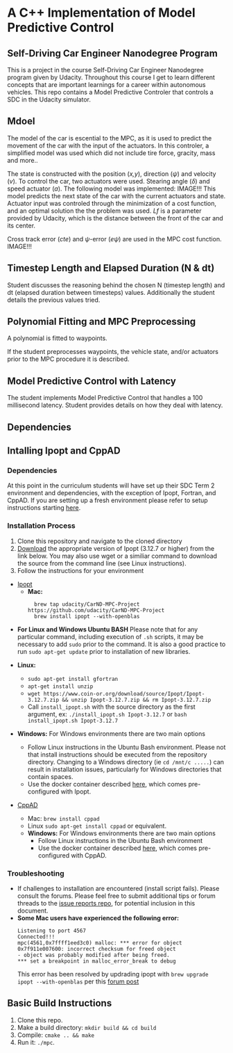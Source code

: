 # A C++ Implementation of Model Predictive Control 
Self-Driving Car Engineer Nanodegree Program
---
This is a project in the course Self-Driving Car Engineer Nanodegree program given by Udacity. Throughout this course I get to learn different concepts that are important learnings for a career within autonomous vehicles. This repo contains a Model Predictive Controler that controls a SDC in the Udacity simulator. 

## Mdoel 

The model of the car is escential to the MPC, as it is used to predict the movement of the car with the input of the actuators. In this controler, a simplified model was used which did not include tire force, gracity, mass and more.. 

The state is constructed with the position (_x,y_), direction (_ψ_) and velocity (_v_). 
To control the car, two actuators were used. Stearing angle (_δ_) and speed actuator (_a_). 
The following model was implemented: 
IMAGE!!!
This model predicts the next state of the car with the current actuators and state. 
Actuator input was controled through the minimization of a cost function, and an optimal solution the the problem was used. 
_Lf_ is a parameter provided by Udacity, which is the distance between the front of the car and its center. 

Cross track error (_cte_) and _ψ_-error (_eψ_) are used in the MPC cost function.
IMAGE!!!

## Timestep Length and Elapsed Duration (N & dt)
Student discusses the reasoning behind the chosen N (timestep length) and dt (elapsed duration between timesteps) values. Additionally the student details the previous values tried.

## Polynomial Fitting and MPC Preprocessing
A polynomial is fitted to waypoints.

If the student preprocesses waypoints, the vehicle state, and/or actuators prior to the MPC procedure it is described.

## Model Predictive Control with Latency
The student implements Model Predictive Control that handles a 100 millisecond latency. Student provides details on how they deal with latency.


## Dependencies
## Intalling Ipopt and CppAD

### Dependencies

At this point in the curriculum students will have set up their SDC Term 2 environment and dependencies, with the exception of Ipopt, Fortran, and CppAD.  If you are setting up a fresh environment please refer to setup instructions starting [here](https://classroom.udacity.com/nanodegrees/nd013/parts/40f38239-66b6-46ec-ae68-03afd8a601c8/modules/0949fca6-b379-42af-a919-ee50aa304e6a/lessons/f758c44c-5e40-4e01-93b5-1a82aa4e044f/concepts/382ebfd6-1d55-4487-84a5-b6a5a4ba1e47).

### Installation Process

1.  Clone this repository and navigate to the cloned directory
2.  [Download](https://www.coin-or.org/download/source/Ipopt/) the appropriate version of Ipopt (3.12.7 or higher) from the link below.  You may also use wget or a similiar command to download the source from the command line (see Linux instructions).
3.  Follow the instructions for your environment

* [Ipopt](https://projects.coin-or.org/Ipopt)
  * **Mac:**
    ```
      brew tap udacity/CarND-MPC-Project https://github.com/udacity/CarND-MPC-Project
      brew install ipopt --with-openblas
    ```

 - **For Linux and Windows Ubuntu BASH** Please note that for any particular command, including execution of ```.sh``` scripts, it may be necessary to add ```sudo``` prior to the command.  It is also a good practice to run ```sudo apt-get update``` prior to installation of new libraries.

  * **Linux:**
    * ```sudo apt-get install gfortran```
    *  ```apt-get install unzip```
    * ```wget https://www.coin-or.org/download/source/Ipopt/Ipopt-3.12.7.zip && unzip Ipopt-3.12.7.zip && rm Ipopt-3.12.7.zip```
    * Call `install_ipopt.sh` with the source directory as the first argument, ex: ```./install_ipopt.sh Ipopt-3.12.7``` or ```bash install_ipopt.sh Ipopt-3.12.7```

  * **Windows:** For Windows environments there are two main options
    * Follow Linux instructions in the Ubuntu Bash environment. Please not that install instructions should be executed from the repository directory.  Changing to a Windows directory (ie ```cd /mnt/c .....```) can result in installation issues, particularly for Windows directories that contain spaces.
    * Use the docker container described [here](https://classroom.udacity.com/nanodegrees/nd013/parts/40f38239-66b6-46ec-ae68-03afd8a601c8/modules/0949fca6-b379-42af-a919-ee50aa304e6a/lessons/f758c44c-5e40-4e01-93b5-1a82aa4e044f/concepts/16cf4a78-4fc7-49e1-8621-3450ca938b77), which comes pre-configured with Ipopt.
* [CppAD](https://www.coin-or.org/CppAD/)
  * Mac: `brew install cppad`
  * Linux `sudo apt-get install cppad` or equivalent.
  * **Windows:** For Windows environments there are two main options
    * Follow Linux instructions in the Ubuntu Bash environment
    * Use the docker container described [here](https://classroom.udacity.com/nanodegrees/nd013/parts/40f38239-66b6-46ec-ae68-03afd8a601c8/modules/0949fca6-b379-42af-a919-ee50aa304e6a/lessons/f758c44c-5e40-4e01-93b5-1a82aa4e044f/concepts/16cf4a78-4fc7-49e1-8621-3450ca938b77), which comes pre-configured with CppAD.

### Troubleshooting

* If challenges to installation are encountered (install script fails).  Please consult the forums.  Please feel free to submit additional tips or forum threads to the [issue reports repo](https://github.com/udacity/sdc-issue-reports), for potential inclusion in this document.
*  **Some Mac users have experienced the following error:**
     ```
     Listening to port 4567
     Connected!!!
     mpc(4561,0x7ffff1eed3c0) malloc: *** error for object 0x7f911e007600: incorrect checksum for freed object
     - object was probably modified after being freed.
     *** set a breakpoint in malloc_error_break to debug
     ```
     This error has been resolved by updrading ipopt with
     ```brew upgrade ipopt --with-openblas```
     per this [forum post](https://discussions.udacity.com/t/incorrect-checksum-for-freed-object/313433/19)


## Basic Build Instructions

1. Clone this repo.
2. Make a build directory: `mkdir build && cd build`
3. Compile: `cmake .. && make`
4. Run it: `./mpc`.
